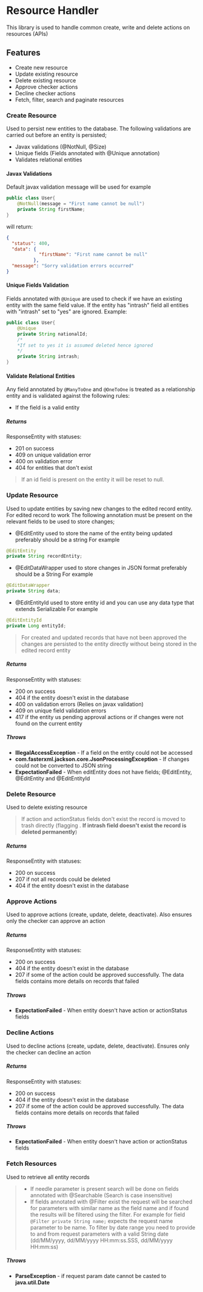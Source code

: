 # Resource Handler
This library is used to handle common create, write and delete actions on resources (APIs)

## Features
- Create new resource
- Update existing resource
- Delete existing resource
- Approve checker actions
- Decline checker actions
- Fetch, filter, search and paginate resources

### Create Resource
Used to persist new entities to the database. The following validations are carried out before an entity is persisted;
- Javax validations (@NotNull, @Size)
- Unique fields (Fields annotated with @Unique annotation)
- Validates relational entities 
#### Javax Validations
Default javax validation message will be used for example
```java
public class User{
    @NotNull(message = "First name cannot be null")
    private String firstName;
}
```
will return:
```json
{
  "status": 400,
  "data": {
            "firstName": "First name cannot be null"
          },
  "message": "Sorry validation errors occurred"
}
```
#### Unique Fields Validation
Fields annotated with `@Unique` are used to check if we have an existing entity with the same field value.
If the entity has "intrash" field all entities with "intrash" set to "yes" are ignored. Example:
```java
public class User{
    @Unique
    private String nationalId;
    /*
    *If set to yes it is assumed deleted hence ignored
    */
    private String intrash;
}
```

#### Validate Relational Entities 
Any field annotated by `@ManyToOne` and `@OneToOne` is treated as a relationship entity and is validated against the following rules:
- If the field is a valid entity

##### Returns
ResponseEntity with statuses:
- 201 on success
- 409 on unique validation error
- 400 on validation error
- 404 for entities that don't exist

> If an id field is present on the entity it will be reset to null.

### Update Resource
Used to update entities by saving new changes to the edited record entity. For edited record to work The following annotation must be present on the relevant fields to be used to store changes;
- @EditEntity used to store the name of the entity being updated preferably should be a string For example
``` java
@EditEntity 
private String recordEntity;
```

- @EditDataWrapper used to store changes in JSON format preferably should be a String For example
``` java
@EditDataWrapper
private String data;
```

- @EditEntityId used to store entity id and you can use any data type that extends Serializable For example
``` java
@EditEntityId
private Long entityId;
```
> For created and updated records that have not been approved the changes are persisted to the entity directly without being stored in the edited record entity

##### Returns
ResponseEntity with statuses:
- 200 on success
- 404 if the entity doesn't exist in the database
- 400 on validation errors (Relies on javax validation)
- 409 on unique field validation errors
- 417 if the entity us pending approval actions or if changes were not found on the current entity

##### Throws
- **IllegalAccessException** - If a field on the entity could not be accessed
- **com.fasterxml.jackson.core.JsonProcessingException** - If changes could not be converted to JSON string
- **ExpectationFailed** - When editEntity does not have fields; @EditEntity, @EditEntity and @EditEntityId

### Delete Resource
Used to delete existing resource
> If action and actionStatus fields don't exist the record is moved to trash directly (flagging . **If intrash field doesn't exist the record is deleted permanently**)

##### Returns
ResponseEntity with statuses:
- 200 on success
- 207 if not all records could be deleted
- 404 if the entity doesn't exist in the database

### Approve Actions
Used to approve actions (create, update, delete, deactivate). Also ensures only the checker can approve an action

##### Returns
ResponseEntity with statuses:
- 200 on success
- 404 if the entity doesn't exist in the database
- 207 if some of the action could be approved successfully. The data fields contains more details on records that failed

##### Throws
- **ExpectationFailed** - When entity doesn't have action or actionStatus fields

### Decline Actions
Used to decline actions (create, update, delete, deactivate). Ensures only the checker can decline an action

##### Returns
ResponseEntity with statuses:
- 200 on success
- 404 if the entity doesn't exist in the database
- 207 if some of the action could be approved successfully. The data fields contains more details on records that failed

##### Throws
- **ExpectationFailed** - When entity doesn't have action or actionStatus fields

### Fetch Resources
Used to retrieve all entity records
> - If needle parameter is present search will be done on fields annotated with @Searchable (Search is case insensitive)
> - If fields annotated with @Filter exist the request will be searched for parameters with similar name as the field name and if found the results will be filtered using the filter. For example for field `@Filter private String name;` expects the request name parameter to be name.
    To filter by date range you need to provide to and from request parameters with a valid String date (dd/MM/yyyy, dd/MM/yyyy HH:mm:ss.SSS, dd/MM/yyyy HH:mm:ss)

##### Throws
- **ParseException** - if request param date cannot be casted to **java.util.Date**
